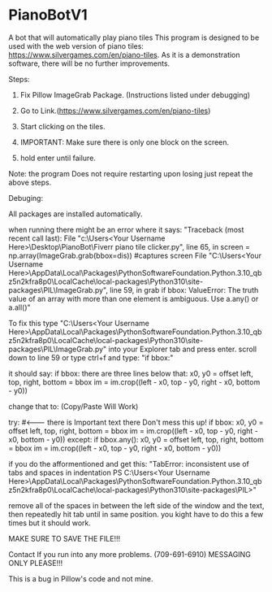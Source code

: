 # PianoBotV1
A bot that will automatically play piano tiles
This program is designed to be used with the web version of piano tiles: https://www.silvergames.com/en/piano-tiles. As it is a demonstration software, there will be no further improvements.

Steps:

1. Fix Pillow ImageGrab Package. (Instructions listed under debugging)

2. Go to Link.(https://www.silvergames.com/en/piano-tiles)

3. Start clicking on the tiles.

4. IMPORTANT: Make sure there is only one block on the screen.

5. hold enter until failure.

Note: the program Does not require restarting upon losing just repeat the above steps.


Debuging:

All packages are installed automatically.


when running there might be an error where it says: "Traceback (most recent call last):
  File "c:\Users\<Your Username Here>\Desktop\PianoBot\Fiverr piano tile clicker.py", line 65, in <module>
    screen = np.array(ImageGrab.grab(bbox=dis)) #captures screen
  File "C:\Users\<Your Username Here>\AppData\Local\Packages\PythonSoftwareFoundation.Python.3.10_qbz5n2kfra8p0\LocalCache\local-packages\Python310\site-packages\PIL\ImageGrab.py", line 59, in grab
    if bbox:
ValueError: The truth value of an array with more than one element is ambiguous. Use a.any() or a.all()"

To fix this type "C:\Users\<Your Username Here>\AppData\Local\Packages\PythonSoftwareFoundation.Python.3.10_qbz5n2kfra8p0\LocalCache\local-packages\Python310\site-packages\PIL\ImageGrab.py" into your Explorer tab and press enter. scroll down to line 59 or type ctrl+f and type: "if bbox:"

it should say: 
if bbox:
there are three lines below that:
	x0, y0 = offset
	left, top, right, bottom = bbox
	im = im.crop((left - x0, top - y0, right - x0, bottom - y0))

change that to: (Copy/Paste Will Work)




try: #<--- there is Important text there Don't mess this up!
				if bbox:
					x0, y0 = offset
					left, top, right, bottom = bbox
					im = im.crop((left - x0, top - y0, right - x0, bottom - y0))
			except:
					if bbox.any():
						x0, y0 = offset
						left, top, right, bottom = bbox
						im = im.crop((left - x0, top - y0, right - x0, bottom - y0))




if you do the afformentioned and get this:
"TabError: inconsistent use of tabs and spaces in indentation
PS C:\Users\<Your Username Here>\AppData\Local\Packages\PythonSoftwareFoundation.Python.3.10_qbz5n2kfra8p0\LocalCache\local-packages\Python310\site-packages\PIL>"

remove all of the spaces in between the left side of the window and the text, then repeatedly hit tab until in same position. you kight have to do this a few times but it should work.

MAKE SURE TO SAVE THE FILE!!!


Contact If you run into any more problems. (709-691-6910) MESSAGING ONLY PLEASE!!!

This is a bug in Pillow's code and not mine.
